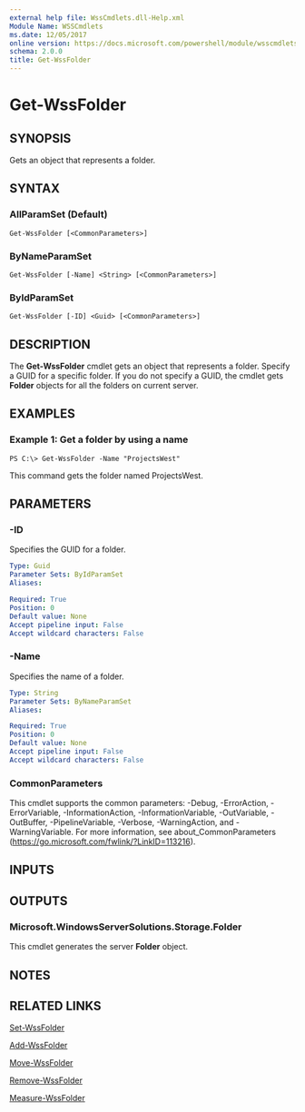 ```yaml
---
external help file: WssCmdlets.dll-Help.xml
Module Name: WSSCmdlets
ms.date: 12/05/2017
online version: https://docs.microsoft.com/powershell/module/wsscmdlets/get-wssfolder?view=windowsserver2012r2-ps&wt.mc_id=ps-gethelp
schema: 2.0.0
title: Get-WssFolder
---
```


# Get-WssFolder

## SYNOPSIS
Gets an object that represents a folder.

## SYNTAX

### AllParamSet (Default)
```
Get-WssFolder [<CommonParameters>]
```

### ByNameParamSet
```
Get-WssFolder [-Name] <String> [<CommonParameters>]
```

### ByIdParamSet
```
Get-WssFolder [-ID] <Guid> [<CommonParameters>]
```

## DESCRIPTION
The **Get-WssFolder** cmdlet gets an object that represents a folder.
Specify a GUID for a specific folder.
If you do not specify a GUID, the cmdlet gets **Folder** objects for all the folders on current server.

## EXAMPLES

### Example 1: Get a folder by using a name
```
PS C:\> Get-WssFolder -Name "ProjectsWest"
```

This command gets the folder named ProjectsWest.

## PARAMETERS

### -ID
Specifies the GUID for a folder.

```yaml
Type: Guid
Parameter Sets: ByIdParamSet
Aliases: 

Required: True
Position: 0
Default value: None
Accept pipeline input: False
Accept wildcard characters: False
```

### -Name
Specifies the name of a folder.

```yaml
Type: String
Parameter Sets: ByNameParamSet
Aliases: 

Required: True
Position: 0
Default value: None
Accept pipeline input: False
Accept wildcard characters: False
```

### CommonParameters
This cmdlet supports the common parameters: -Debug, -ErrorAction, -ErrorVariable, -InformationAction, -InformationVariable, -OutVariable, -OutBuffer, -PipelineVariable, -Verbose, -WarningAction, and -WarningVariable. For more information, see about_CommonParameters (https://go.microsoft.com/fwlink/?LinkID=113216).

## INPUTS

## OUTPUTS

### Microsoft.WindowsServerSolutions.Storage.Folder
This cmdlet generates the server **Folder** object.

## NOTES

## RELATED LINKS

[Set-WssFolder](./Set-WssFolder.md)

[Add-WssFolder](./Add-WssFolder.md)

[Move-WssFolder](./Move-WssFolder.md)

[Remove-WssFolder](./Remove-WssFolder.md)

[Measure-WssFolder](./Measure-WssFolder.md)

